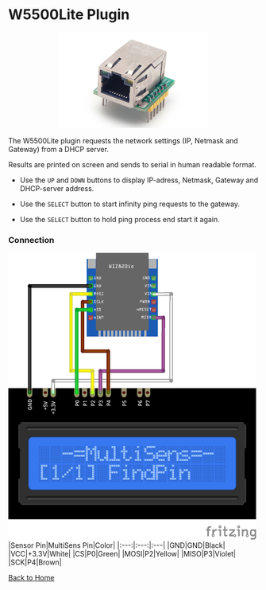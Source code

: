 # W5500Lite Plugin
<p align="center"><img src="W5500Lite.png"/></p>

The W5500Lite plugin requests the network settings (IP, Netmask and Gateway) from a DHCP server.

Results are printed on screen and sends to serial in human readable format.

* Use the `UP` and `DOWN` buttons to display IP-adress, Netmask, Gateway and DHCP-server address.

* Use the `SELECT` button to start infinity ping requests to the gateway.
* Use the `SELECT` button to hold ping process end start it again.


### Connection
![W550LiteConnection](W5500Lite-CONN.png)
|Sensor Pin|MultiSens Pin|Color|
|:---:|:---:|:---|
|GND|GND|Black|
|VCC|+3.3V|White|
|CS|P0|Green|
|MOSI|P2|Yellow|
|MISO|P3|Violet|
|SCK|P4|Brown|


[Back to Home](/#supported-devices)

